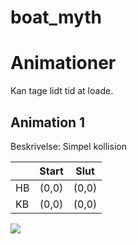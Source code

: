 # boat_myth



# Animationer
Kan tage lidt tid at loade.

## Animation 1
Beskrivelse: Simpel kollision

|        | Start         | Slut  |
| ------------- |:-------------:| :-----:|
| HB     | (0,0) | (0,0) |
| KB   | (0,0)      |   (0,0) |




![](article/figures/aniC1.gif)
